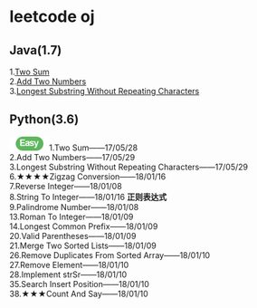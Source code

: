 # leetcode oj
## Java(1.7)
1.[Two Sum](https://github.com/yu-linfeng/leetcode/blob/master/java/TwoSum.java)</br>
2.[Add Two Numbers](https://github.com/yu-linfeng/leetcode/tree/master/java/addtwonumbers)</br>
3.[Longest Substring Without Repeating Characters](https://github.com/yu-linfeng/leetcode/blob/master/java/LongestSubstring.java)
## Python(3.6)
<img src="resources/easy.png" width=70 height=25/>1.Two Sum——17/05/28</br>
2.Add Two Numbers——17/05/29</br>
3.Longest Substring Without Repeating Characters——17/05/29</br>
6.★★★★Zigzag Conversion——18/01/16</br>
7.Reverse Integer——18/01/08</br>
8.String To Integer——18/01/16 **正则表达式**</br>
9.Palindrome Number——18/01/08</br>
13.Roman To Integer——18/01/09</br>
14.Longest Common Prefix——18/01/09</br>
20.Valid Parentheses——18/01/09</br>
21.Merge Two Sorted Lists——18/01/09</br>
26.Remove Duplicates From Sorted Array——18/01/10</br>
27.Remove Element——18/01/10</br>
28.Implement strSr——18/01/10</br>
35.Search Insert Position——18/01/10</br>
38.★★★Count And Say——18/01/10</br>